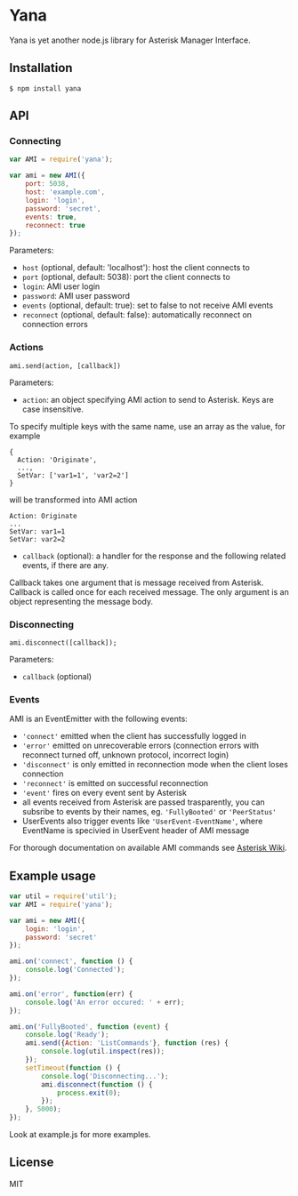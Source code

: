# Yana

Yana is yet another node.js library for Asterisk Manager Interface.

## Installation
    $ npm install yana

## API

### Connecting

```js
var AMI = require('yana');

var ami = new AMI({
    port: 5038,
    host: 'example.com',
    login: 'login',
    password: 'secret',
    events: true,
    reconnect: true
});
```

Parameters:

 * ``host`` (optional, default: 'localhost'): host the client connects to
 * ``port`` (optional, default: 5038): port the client connects to
 * ``login``: AMI user login
 * ``password``: AMI user password
 * ``events`` (optional, default: true): set to false to not receive AMI events
 * ``reconnect`` (optional, default: false): automatically reconnect on connection errors

### Actions

``
ami.send(action, [callback])
``

Parameters:

 * ``action``: an object specifying AMI action to send to Asterisk. Keys are case insensitive.

To specify multiple keys with the same name, use an array as the value, for example
```
{
  Action: 'Originate',
  ...,
  SetVar: ['var1=1', 'var2=2']
}
```
will be transformed into AMI action
```
Action: Originate
...
SetVar: var1=1
SetVar: var2=2
```

 * ``callback`` (optional): a handler for the response and the following related events, if there are any.

Callback takes one argument that is message received from Asterisk. Callback is called once for each received message. The only argument is an object representing the message body.

### Disconnecting

``
ami.disconnect([callback]);
``

Parameters:

 * ``callback`` (optional)

### Events

AMI is an EventEmitter with the following events:
 * ``'connect'`` emitted when the client has successfully logged in
 * ``'error'`` emitted on unrecoverable errors (connection errors with reconnect turned off, unknown protocol, incorrect login)
 * ``'disconnect'`` is only emitted in reconnection mode when the client loses connection
 * ``'reconnect'`` is emitted on successful reconnection
 * ``'event'`` fires on every event sent by Asterisk
 * all events received from Asterisk are passed trasparently, you can subsribe to events by their names, eg. ``'FullyBooted'`` or ``'PeerStatus'``
 * UserEvents also trigger events like ``'UserEvent-EventName'``, where EventName is specivied in UserEvent header of AMI message

For thorough documentation on available AMI commands see [Asterisk Wiki](https://wiki.asterisk.org/wiki/display/AST/AMI+Actions).

## Example usage
```js
var util = require('util');
var AMI = require('yana');

var ami = new AMI({
    login: 'login',
    password: 'secret'
});

ami.on('connect', function () {
    console.log('Connected');
});

ami.on('error', function(err) {
    console.log('An error occured: ' + err);
});

ami.on('FullyBooted', function (event) {
    console.log('Ready');
    ami.send({Action: 'ListCommands'}, function (res) {
        console.log(util.inspect(res));
    });
    setTimeout(function () {
        console.log('Disconnecting...');
        ami.disconnect(function () {
            process.exit(0);
        });
    }, 5000);
});
```

Look at example.js for more examples.

## License

MIT
